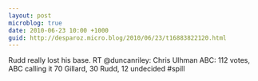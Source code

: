```yaml
---
layout: post
microblog: true
date: 2010-06-23 10:00 +1000
guid: http://desparoz.micro.blog/2010/06/23/t16883822120.html
---
```

Rudd really lost his base. RT @duncanriley: Chris Ulhman ABC: 112 votes, ABC calling it 70 Gillard, 30 Rudd, 12 undecided #spill
